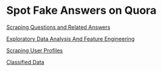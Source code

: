 # Spot Fake Answers on Quora


[Scraping Questions and Related Answers](https://github.com/mahtuog/Identify_Fake_Answers_Quora/blob/master/Quora_Scraping_V2.ipynb)

[Exploratory Data Analysis And Feature Engineering](https://github.com/mahtuog/Identify_Fake_Answers_Quora/blob/master/EDA2.ipynb)

[Scraping User Profiles](https://github.com/mahtuog/Identify_Fake_Answers_Quora/blob/master/Scrape%20User%20Profiles.ipynb)

[Classified Data](https://github.com/mahtuog/Identify_Fake_Answers_Quora/blob/master/Classified_data_combined.csv)
